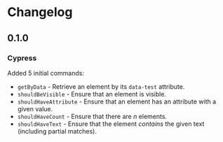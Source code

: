 # Changelog

## 0.1.0

### Cypress

Added 5 initial commands:

- `getByData` - Retrieve an element by its `data-test` attribute.
- `shouldBeVisible` - Ensure that an element is visible.
- `shouldHaveAttribute` - Ensure that an element has an attribute with a given value.
- `shouldHaveCount` - Ensure that there are _n_ elements.
- `shouldHaveText` - Ensure that the element _contains_ the given text (including partial matches).
